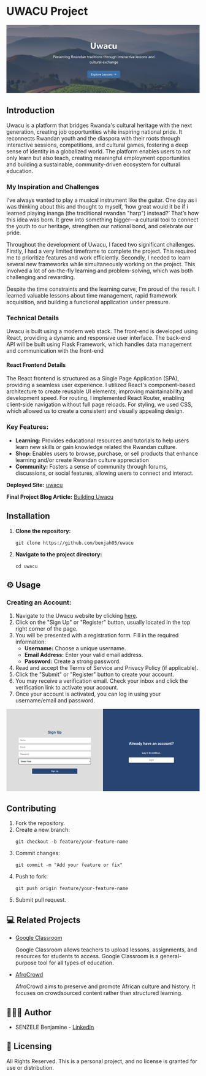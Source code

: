 <h1>UWACU Project</h1>

<img src="landing_page.png" alt="Screenshot of Login/SignUp page">
<h2>Introduction</h2>
<p>Uwacu is a platform that bridges Rwanda's cultural heritage with the next generation, creating job opportunities while inspiring national pride. It reconnects Rwandan youth and the diaspora with their roots through interactive sessions, competitions, and cultural games, fostering a deep sense of identity in a globalized world. The platform enables users to not only learn but also teach, creating meaningful employment opportunities and building a sustainable, community-driven ecosystem for cultural education.</p>

<h3>My Inspiration and Challenges</h3>

<p>I’ve always wanted to play a musical instrument like the guitar. One day as i was thinking about this and thought to myself, ‘how great would it be if i learned playing inanga (the traditional rwandan "harp") instead?’ That’s how this idea was born. It grew into something bigger—a cultural tool to connect the youth to our heritage, strengthen our national bond, and celebrate our pride.</p>

<p>Throughout the development of Uwacu, I faced two significant challenges. Firstly, I had a very limited timeframe to complete the project. This required me to prioritize features and work efficiently. Secondly, I needed to learn several new frameworks while simultaneously working on the project. This involved a lot of on-the-fly learning and problem-solving, which was both challenging and rewarding.</p>

<p>Despite the time constraints and the learning curve, I'm proud of the result. I learned valuable lessons about time management, rapid framework acquisition, and building a functional application under pressure.</p>

<h3>Technical Details</h3>
    <p>Uwacu is built using a modern web stack. The front-end is developed using React, providing a dynamic and responsive user interface. The back-end API will be built using Flask Framework, which handles data management and communication with the front-end
    </p>

<h4>React Frontend Details</h4>
<p>The React frontend is structured as a Single Page Application (SPA), providing a seamless user experience. I utilized React's component-based architecture to create reusable UI elements, improving maintainability and development speed. For routing, I implemented React Router, enabling client-side navigation without full page reloads. For styling, we used CSS, which allowed us to create a consistent and visually appealing design.</p>

<h3>Key Features:</h3>

<ul>
    <li><strong>Learning:</strong> Provides educational resources and tutorials to help users learn new skills or gain knowledge related the Rwandan culture.</li>
    <li><strong>Shop:</strong> Enables users to browse, purchase, or sell products that enhance learning and/or create Rwandan culture appreciation</li>
    <li><strong>Community:</strong> Fosters a sense of community through forums, discussions, or social features, allowing users to connect and interact.</li>
</ul>

<p><strong>Deployed Site:</strong> <a href="https://benjah05.github.io/uwacu_landing_page/">uwacu</a></p>
<p><strong>Final Project Blog Article:</strong> <a href="https://medium.com/building-uwacu">Building Uwacu</a></p>

<h2>Installation</h2>

<ol>
    <li><strong>Clone the repository:</strong>
    <pre><code>git clone https://github.com/benjah05/uwacu</code></pre></li>
    <li><strong>Navigate to the project directory:</strong>
    <pre><code>cd uwacu</code></pre></li>
</ol>

<h2>⚙️ Usage</h2>

<h3>Creating an Account:</h3>
    <ol>
      <li>Navigate to the Uwacu website by clicking <a href="https://benjah05.github.io/uwacu_landing_page/">here</a>.</li>
      <li>Click on the "Sign Up" or "Register" button, usually located in the top right corner of the page.</li>
      <li>You will be presented with a registration form. Fill in the required information:
          <ul>
              <li><strong>Username:</strong> Choose a unique username.</li>
              <li><strong>Email Address:</strong> Enter your valid email address.</li>
              <li><strong>Password:</strong> Create a strong password.</li>
          </ul>
      </li>
      <li>Read and accept the Terms of Service and Privacy Policy (if applicable).</li>
      <li>Click the "Submit" or "Register" button to create your account.</li>
      <li>You may receive a verification email. Check your inbox and click the verification link to activate your account.</li>
      <li>Once your account is activated, you can log in using your username/email and password.</li>
    </ol>
    <img src="screenshot.png" alt="Screenshot of Login/SignUp page" width="600">

<h2>Contributing</h2>

<ol>
    <li>Fork the repository.</li>
    <li>Create a new branch:</li>
    <pre><code>git checkout -b feature/your-feature-name</code></pre>
    <li>Commit changes:</li>
    <pre><code>git commit -m "Add your feature or fix"</code></pre>
    <li>Push to fork:</li>
    <pre><code>git push origin feature/your-feature-name</code></pre>
    <li>Submit pull request.</li>
</ol>

<h2>💻 Related Projects</h2>

<ul>
    <li><a href="https://edu.google.com/">Google Classroom</a></li>
    <p>Google Classroom allows teachers to upload lessons, assignments, and resources for students to access.
    Google Classroom is a general-purpose tool for all types of education.
    </p>
    <li><a href="https://afrocrowd.org/">AfroCrowd</a></li>
    <p>AfroCrowd aims to preserve and promote African culture and history.
    It focuses on crowdsourced content rather than structured learning.</p>
</ul>

<h2>👩🏿‍💻 Author</h2>
<ul>
    <li>SENZELE Benjamine - <a href="https://www.linkedin.com/in/benjamine-senzele/">LinkedIn</a></li>
</ul>

<h2>🪪 Licensing</h2>

<p>All Rights Reserved. This is a personal project, and no license is granted for use or distribution.</p>